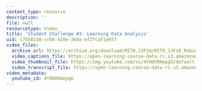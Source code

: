 ```yaml
---
content_type: resource
description: ''
file: null
resourcetype: Video
title: 'Student Challenge #3: Learning Data Analysis'
uid: c75b8330-cc68-410e-369a-ef2fcaf1e95f
video_files:
  archive_url: https://archive.org/download/MIT8.13F16/MIT8_13F16_Robinson_Student_Challenge_3_300k.mp4
  video_captions_file: https://open-learning-course-data-rc.s3.amazonaws.com/8-13-14-experimental-physics-i-ii-junior-lab-fall-2016-spring-2017/c586bca128ef543093bd9eaf2bb9be11_4Y9OO9AepgU.vtt
  video_thumbnail_file: https://img.youtube.com/vi/4Y9OO9AepgU/default.jpg
  video_transcript_file: https://open-learning-course-data-rc.s3.amazonaws.com/8-13-14-experimental-physics-i-ii-junior-lab-fall-2016-spring-2017/db5ed5cf71a4ab164e81752f64ee79cf_4Y9OO9AepgU.pdf
video_metadata:
  youtube_id: 4Y9OO9AepgU
---
```


